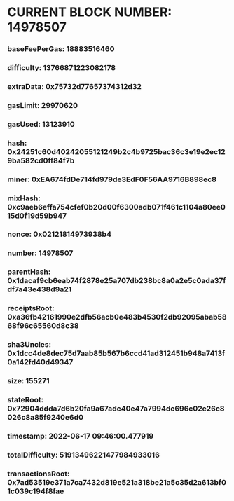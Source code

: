 # CURRENT BLOCK NUMBER: 14978507

### baseFeePerGas: 18883516460
### difficulty: 13766871223082178
### extraData: 0x75732d77657374312d32
### gasLimit: 29970620
### gasUsed: 13123910
### hash: 0x24251c60d40242055121249b2c4b9725bac36c3e19e2ec129ba582cd0ff84f7b
### miner: 0xEA674fdDe714fd979de3EdF0F56AA9716B898ec8
### mixHash: 0xc9aeb6effa754cfef0b20d00f6300adb071f461c1104a80ee015d0f19d59b947
### nonce: 0x02121814973938b4
### number: 14978507
### parentHash: 0x1dacaf9cb6eab74f2878e25a707db238bc8a0a2e5c0ada37fdf7a43e438d9a21
### receiptsRoot: 0xa36fb42161990e2dfb56acb0e483b4530f2db92095abab5868f96c65560d8c38
### sha3Uncles: 0x1dcc4de8dec75d7aab85b567b6ccd41ad312451b948a7413f0a142fd40d49347
### size: 155271
### stateRoot: 0x72904ddda7d6b20fa9a67adc40e47a7994dc696c02e26c8026c8a85f9240e6d0
### timestamp: 2022-06-17 09:46:00.477919
### totalDifficulty: 51913496221477984933016
### transactionsRoot: 0x7ad53519e371a7ca7432d819e521a318be21a5c35d2a613bf01c039c194f8fae
